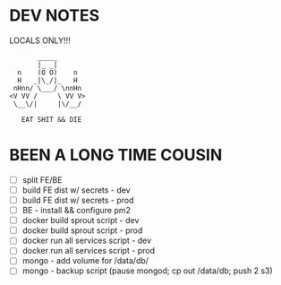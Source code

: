 # DEV NOTES
LOCALS ONLY!!!

           _____
           |_ _|
      n    (O O)    n
      H   _|\_/|_   H
     nHnn/ \___/ \nnHn
    <V VV /     \ VV V>
     \__\/|     |\/__/

	   EAT SHIT && DIE

# BEEN A LONG TIME COUSIN

- [ ] split FE/BE
- [ ] build FE dist w/ secrets - dev
- [ ] build FE dist w/ secrets - prod
- [ ] BE - install && configure pm2
- [ ] docker build sprout script - dev
- [ ] docker build sprout script - prod
- [ ] docker run all services script - dev
- [ ] docker run all services script - prod
- [ ] mongo - add volume for /data/db/
- [ ] mongo - backup script (pause mongod; cp out /data/db; push 2 s3)

